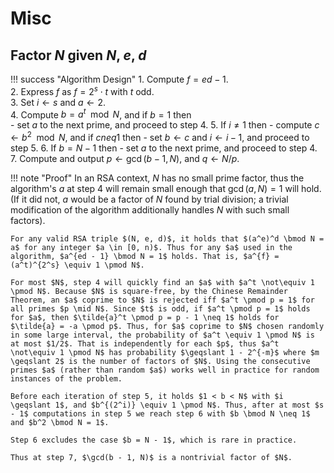 # Misc

## Factor $N$ given $N$, $e$, $d$

!!! success "Algorithm Design"
    1. Compute $f = ed - 1$.  
    2. Express $f$ as $f = 2^s \cdot t$ with $t$ odd.  
    3. Set $i \leftarrow s$ and $a \leftarrow 2$.  
    4. Compute $b = a^t \mod N$, and if $b = 1$ then  
        - set $a$ to the next prime, and proceed to step 4.
    5. If $i \neq 1$ then
        - compute $c \leftarrow b^2 \mod N$, and if $c neq 1$ then
            - set $b \leftarrow c$ and $i \leftarrow i - 1$, and proceed to step 5.
    6. If $b = N - 1$ then
        - set $a$ to the next prime, and proceed to step 4.
    7. Compute and output $p \leftarrow \gcd(b - 1, N)$, and $q \leftarrow N / p$.

!!! note "Proof"
    In an RSA context, $N$ has no small prime factor, thus the algorithm's $a$ at step 4 will remain small enough that $\gcd(a, N) = 1$ will hold.(If it did not, $a$ would be a factor of $N$ found by trial division; a trivial modification of the algorithm additionally handles $N$ with such small factors).

    For any valid RSA triple $(N, e, d)$, it holds that $(a^e)^d \bmod N = a$ for any integer $a \in [0, n)$. Thus for any $a$ used in the algorithm, $a^{ed - 1} \bmod N = 1$ holds. That is, $a^{f} = (a^t)^{2^s} \equiv 1 \pmod N$.

    For most $N$, step 4 will quickly find an $a$ with $a^t \not\equiv 1 \pmod N$. Because $N$ is square-free, by the Chinese Remainder Theorem, an $a$ coprime to $N$ is rejected iff $a^t \pmod p = 1$ for all primes $p \mid N$. Since $t$ is odd, if $a^t \pmod p = 1$ holds for $a$, then $\tilde{a}^t \pmod p = p - 1 \neq 1$ holds for $\tilde{a} = -a \pmod p$. Thus, for $a$ coprime to $N$ chosen randomly in some large interval, the probability of $a^t \equiv 1 \pmod N$ is at most $1/2$. That is independently for each $p$, thus $a^t \not\equiv 1 \pmod N$ has probability $\geqslant 1 - 2^{-m}$ where $m \geqslant 2$ is the number of factors of $N$. Using the consecutive primes $a$ (rather than random $a$) works well in practice for random instances of the problem.

    Before each iteration of step 5, it holds $1 < b < N$ with $i \geqslant 1$, and $b^{(2^i)} \equiv 1 \pmod N$. Thus, after at most $s - 1$ computations in step 5 we reach step 6 with $b \bmod N \neq 1$ and $b^2 \bmod N = 1$. 

    Step 6 excludes the case $b = N - 1$, which is rare in practice. 

    Thus at step 7, $\gcd(b - 1, N)$ is a nontrivial factor of $N$.